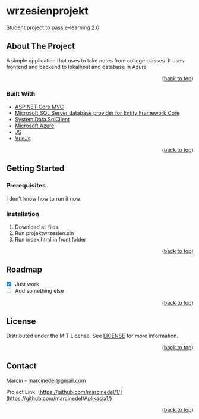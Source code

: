 # wrzesienprojekt
Student project to pass e-learning 2.0
<!-- ABOUT THE PROJECT -->
## About The Project
A simple application that uses to take notes from college classes. It uses frontend and backend to lokalhost and database in Azure
<p align="right">(<a href="#top">back to top</a>)</p>



### Built With



* [ASP.NET Core MVC](https://asp.net/)
* [Microsoft SQL Server database provider for Entity Framework Core](https://docs.microsoft.com/pl-pl/ef/core/)
* [System.Data.SqlClient](https://github.com/dotnet/corefx)
* [Microsoft Azure](https://azure.microsoft.com)
* [JS](https://www.javascript.com/)
* [VueJs](https://vuejs.org/)


<p align="right">(<a href="#top">back to top</a>)</p>



<!-- GETTING STARTED -->
## Getting Started


### Prerequisites

I don't know how to run it now
  

### Installation

1. Download all files
2. Run projektwrzesien.sln
3. Run index.html in front folder
  

<p align="right">(<a href="#top">back to top</a>)</p>




<!-- ROADMAP -->
## Roadmap

- [x] Just work
- [ ] Add something else

<p align="right">(<a href="#top">back to top</a>)</p>



<!-- LICENSE -->
## License

Distributed under the MIT License. See [LICENSE](https://choosealicense.com/licenses/mit/) for more information.

<p align="right">(<a href="#top">back to top</a>)</p>



<!-- CONTACT -->
## Contact

Marcin - marcinedel@gmail.com

Project Link: [https://github.com/marcinedel/1/](https://github.com/marcinedel/Aplikacja1/)

<p align="right">(<a href="#top">back to top</a>)</p>
